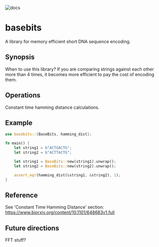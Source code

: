 ![docs](https://docs.rs/basebits/badge.svg)

# basebits

A library for memory efficient short DNA sequence encoding.

## Synopsis

When to use this library? 
If you are comparing strings against each other more than 4 times, it
becomes more efficient to pay the cost of encoding them. 

## Operations

Constant time hamming distance calculations.

## Example

```rust
use basebits::{BaseBits, hamming_dist};

fn main() {
    let string1 = b"ACTGACTG";
    let string2 = b"ACTTACTG";

    let string1 = BaseBits::new(string1).unwrap();
    let string2 = BaseBits::new(string2).unwrap();

    assert_eq!(hamming_dist(&string1, &string2), 1);
}
```

## Reference

See 'Constant Time Hamming Distance' section:
https://www.biorxiv.org/content/10.1101/648683v1.full

## Future directions

FFT stuff?

